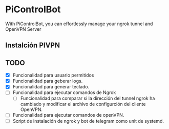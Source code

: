 # PiControlBot
With PiControlBot, you can effortlessly manage your ngrok tunnel and OpenVPN Server

## Instalción PIVPN


## TODO
- [x] Funcionalidad para usuario permitidos
- [x] Funcionalidad para geberar logs.
- [x] Funcionalidad para generar teclado.
- [ ] Funcionalidad para ejecutar comandos de Ngrok
    - [ ] Funcionalidad para comparar si la dirección del tunnel ngrok ha cambiado y modificar el archivo de configurción del cliente OpenVPN.
- [ ] Funcionalidad para ejecutar comandos de openVPN.
- [ ] Script de instalación de ngrok y bot de telegram como unit de systemd.